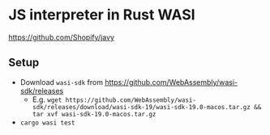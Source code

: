 # JS interpreter in Rust WASI

https://github.com/Shopify/javy

## Setup

* Download `wasi-sdk` from https://github.com/WebAssembly/wasi-sdk/releases
	* E.g. `wget https://github.com/WebAssembly/wasi-sdk/releases/download/wasi-sdk-19/wasi-sdk-19.0-macos.tar.gz && tar xvf wasi-sdk-19.0-macos.tar.gz`
* `cargo wasi test`
